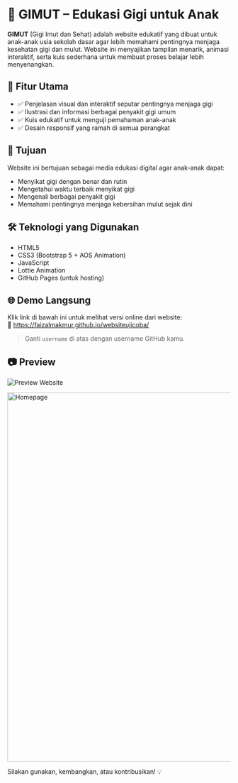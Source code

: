 # 🦷 GIMUT – Edukasi Gigi untuk Anak

**GIMUT** (Gigi Imut dan Sehat) adalah website edukatif yang dibuat untuk anak-anak usia sekolah dasar agar lebih memahami pentingnya menjaga kesehatan gigi dan mulut. Website ini menyajikan tampilan menarik, animasi interaktif, serta kuis sederhana untuk membuat proses belajar lebih menyenangkan.

## 🎯 Fitur Utama

- ✅ Penjelasan visual dan interaktif seputar pentingnya menjaga gigi
- ✅ Ilustrasi dan informasi berbagai penyakit gigi umum
- ✅ Kuis edukatif untuk menguji pemahaman anak-anak
- ✅ Desain responsif yang ramah di semua perangkat

## 🎯 Tujuan

Website ini bertujuan sebagai media edukasi digital agar anak-anak dapat:
- Menyikat gigi dengan benar dan rutin
- Mengetahui waktu terbaik menyikat gigi
- Mengenali berbagai penyakit gigi
- Memahami pentingnya menjaga kebersihan mulut sejak dini

## 🛠️ Teknologi yang Digunakan

- HTML5
- CSS3 (Bootstrap 5 + AOS Animation)
- JavaScript
- Lottie Animation
- GitHub Pages (untuk hosting)

## 🌐 Demo Langsung

Klik link di bawah ini untuk melihat versi online dari website:  
🔗 https://faizalmakmur.github.io/websiteujicoba/

> Ganti `username` di atas dengan username GitHub kamu.

## 📷 Preview

![Preview Website](screenshot.png)


<img width="1280" height="832" alt="Homepage" src="https://github.com/user-attachments/assets/19096e3c-118a-489a-84ae-15fbf1bb73ab" />


Silakan gunakan, kembangkan, atau kontribusikan! 💡

